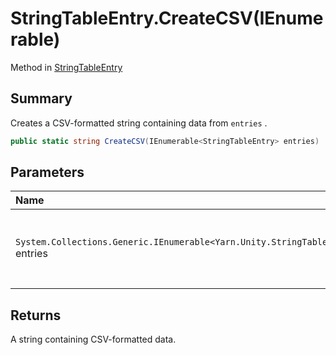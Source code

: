 # StringTableEntry.CreateCSV(IEnumerable<StringTableEntry>)

Method in [StringTableEntry](/api/csharp/yarn.unity.stringtableentry.md)

## Summary


Creates a CSV-formatted string containing data from  <code>entries</code> .


```csharp
public static string CreateCSV(IEnumerable<StringTableEntry> entries)
```

## Parameters

|Name|Description|
|:---|:---|
|`System.Collections.Generic.IEnumerable<Yarn.Unity.StringTableEntry>` entries|The  <a href="yarn.unity.stringtableentry.md">StringTableEntry</a>  values to generate the spreadsheet from.|

## Returns

A string containing CSV-formatted data.

